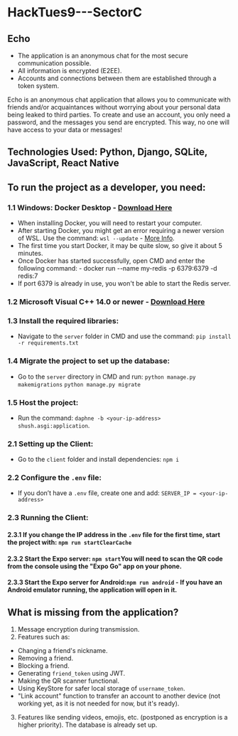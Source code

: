 # HackTues9---SectorC

## Echo
- The application is an anonymous chat for the most secure communication possible.
- All information is encrypted (E2EE).
- Accounts and connections between them are established through a token system.

Echo is an anonymous chat application that allows you to communicate with friends and/or acquaintances without worrying about your personal data being leaked to third parties. To create and use an account, you only need a password, and the messages you send are encrypted. This way, no one will have access to your data or messages!

## Technologies Used: Python, Django, SQLite, JavaScript, React Native

## To run the project as a developer, you need:

### 1.1 Windows: Docker Desktop - [Download Here](https://www.docker.com/products/docker-desktop/)
- When installing Docker, you will need to restart your computer.
- After starting Docker, you might get an error requiring a newer version of WSL. Use the command: `wsl --update` - [More Info](https://learn.microsoft.com/en-us/windows/wsl/install-manual#step-4---download-the-linux-kernel-update-package).
- The first time you start Docker, it may be quite slow, so give it about 5 minutes.
- Once Docker has started successfully, open CMD and enter the following command: - docker run --name my-redis -p 6379:6379 -d redis:7
- If port 6379 is already in use, you won't be able to start the Redis server.

### 1.2 Microsoft Visual C++ 14.0 or newer - [Download Here](https://visualstudio.microsoft.com/visual-cpp-build-tools/)

### 1.3 Install the required libraries:
- Navigate to the `server` folder in CMD and use the command:
 `pip install -r requirements.txt`

### 1.4 Migrate the project to set up the database:
- Go to the `server` directory in CMD and run:
    `python manage.py makemigrations`
    `python manage.py migrate`

### 1.5 Host the project:
- Run the command:
`daphne -b <your-ip-address> shush.asgi:application`.

### 2.1 Setting up the Client:
- Go to the `client` folder and install dependencies: `npm i`

### 2.2 Configure the `.env` file:
- If you don’t have a `.env` file, create one and add: `SERVER_IP = <your-ip-address>`

### 2.3 Running the Client:
#### 2.3.1 If you change the IP address in the `.env` file for the first time, start the project with: `npm run startClearCache`
#### 2.3.2 Start the Expo server: `npm start`You will need to scan the QR code from the console using the "Expo Go" app on your phone.

#### 2.3.3 Start the Expo server for Android:`npm run android` - If you have an Android emulator running, the application will open in it.

## What is missing from the application?
1. Message encryption during transmission.
2. Features such as:
 - Changing a friend's nickname.
 - Removing a friend.
 - Blocking a friend.
 - Generating `friend_token` using JWT.
 - Making the QR scanner functional.
 - Using KeyStore for safer local storage of `username_token`.
 - "Link account" function to transfer an account to another device (not working yet, as it is not needed for now, but it's ready).
3. Features like sending videos, emojis, etc. (postponed as encryption is a higher priority). The database is already set up.
